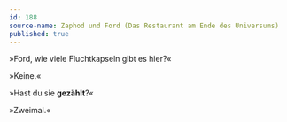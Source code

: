 ```yaml
---
id: 188
source-name: Zaphod und Ford (Das Restaurant am Ende des Universums)
published: true
---
```


<p>»Ford, wie viele Fluchtkapseln gibt es hier?«</p>

<p>»Keine.«</p>

<p>»Hast du sie <strong>gezählt</strong>?«</p>

<p>»Zweimal.«</p>


